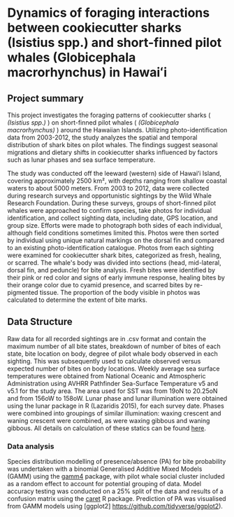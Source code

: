 # Dynamics of foraging interactions between cookiecutter sharks (Isistius spp.) and short-finned pilot whales (Globicephala macrorhynchus) in Hawaiʻi

## Project summary
This project investigates the foraging patterns of cookiecutter sharks (<em> (Isistius spp.) </em>) on short-finned pilot whales (<em> (Globicephala macrorhynchus) </em>)  around the Hawaiian Islands. Utilizing photo-identification data from 2003-2012, the study analyzes the spatial and temporal distribution of shark bites on pilot whales. The findings suggest seasonal migrations and dietary shifts in cookiecutter sharks influenced by factors such as lunar phases and sea surface temperature.

The study was conducted off the leeward (western) side of Hawaiʻi Island, covering approximately 2500 km², with depths ranging from shallow coastal waters to about 5000 meters.
From 2003 to 2012, data were collected during research surveys and opportunistic sightings by the Wild Whale Research Foundation. During these surveys, groups of short-finned pilot whales were approached to confirm species, take photos for individual identification, and collect sighting data, including date, GPS location, and group size. Efforts were made to photograph both sides of each individual, although field conditions sometimes limited this. Photos were then sorted by individual using unique natural markings on the dorsal fin and compared to an existing photo-identification catalogue.
Photos from each sighting were examined for cookiecutter shark bites, categorized as fresh, healing, or scarred. The whale's body was divided into sections (head, mid-lateral, dorsal fin, and peduncle) for bite analysis. Fresh bites were identified by their pink or red color and signs of early immune response, healing bites by their orange color due to cyamid presence, and scarred bites by re-pigmented tissue. The proportion of the body visible in photos was calculated to determine the extent of bite marks.

## Data Structure
Raw data for all recorded sightings are in .csv format and contain the maximum number of all bite states, breakdown of number of bites of each state, bite location on body, degree of pilot whale body observed in each sighting. This was subsequently used to calculate observed versus expected number of bites on body locations. Weekly average sea surface temperatures were obtained from National Oceanic and Atmospheric Administration using AVHRR Pathfinder Sea-Surface Temperature v5 and v5.1 for the study area. The area used for SST was from 19oN to 20.25oN and from 156oW to 158oW. Lunar phase and lunar illumination were obtained using the lunar package in R (Lazaridis 2015), for each survey date. Phases were combined into groupings of similar illumination: waxing crescent and waning crescent were combined, as were waxing gibbous and waning gibbous. All details on calculation of these statics can be found [here](https://github.com/NWMilne/cookiecutters).

### Data analysis
Species distribution modelling of presence/absence (PA) for bite probability was undertaken with a binomial Generalised Additive Mixed Models (GAMM) using the [gamm4](https://github.com/cran/gamm4) package, with pilot whale social cluster included as a random effect to account for potential grouping of data. Model accuracy testing was conducted on a 25% split of the data and results of a confusion matrix using the [caret](https://github.com/topepo/caret/) R package. Prediction of PA was visualised from GAMM models using [ggplot2] https://github.com/tidyverse/ggplot2).

